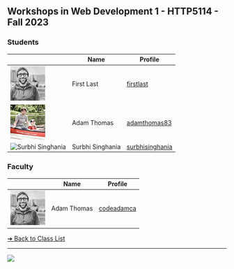 <style>@import url("//readme.codeadam.ca/readme.css");</style>

## Workshops in Web Development 1 - HTTP5114 - Fall 2023

### Students



| | Name | Profile | 
| - | - | - |
| ![First Last](images/codeadamca.png) | First Last | [firstlast](students/firstlast) |
| ![Adam Thomas](images/thomasadam83.jpg) | Adam Thomas | [adamthomas83](students/adamthomas83) |
| ![Surbhi Singhania](images/SurbhiSinghania13.png) | Surbhi Singhania | [surbhisinghania](students/SurbhiSinghania13) |

### Faculty

| | Name | Profile | 
| - | - | - |
| ![Adam Thomas](images/codeadamca.png) | Adam Thomas | [codeadamca](faculty/codeadamca) |

[&#10132; Back to Class List](/)

---

<a href="https://brickmmo.com">
<img src="https://brickmmo.com/images/brickmmo-logo-horizontal.jpg" width="100">
</a>

